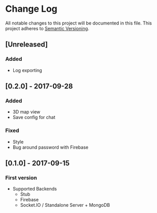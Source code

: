 # Change Log
All notable changes to this project will be documented in this file.
This project adheres to [Semantic Versioning](http://semver.org/).

## [Unreleased]
### Added
- Log exporting

## [0.2.0] - 2017-09-28
### Added
- 3D map view
- Save config for chat
### Fixed
- Style
- Bug around password with Firebase

## [0.1.0] - 2017-09-15
### First version
- Supported Backends
  - Stub
  - Firebase
  - Socket.IO / Standalone Server + MongoDB
